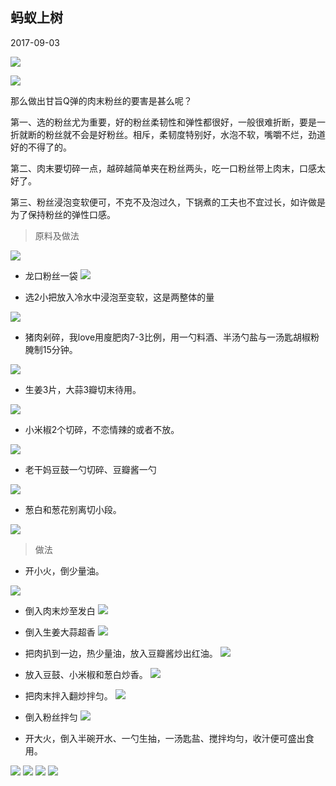 ## 蚂蚁上树

<link href="../../css/style.css" rel="stylesheet" type="text/css" />

<span class="r">2017-09-03

![](http://image108.360doc.com/DownloadImg/2017/07/1523/105929703_1)

![](http://image108.360doc.com/DownloadImg/2017/07/1523/105929703_2)

<div class="p">

那么做出甘旨Q弹的肉末粉丝的要害是甚么呢？

第一、选的粉丝尤为重要，好的粉丝柔韧性和弹性都很好，一般很难折断，要是一折就断的粉丝就不会是好粉丝。相斥，柔韧度特别好，水泡不软，嘴嚼不烂，劲道好的不得了的。

第二、肉末要切碎一点，越碎越简单夹在粉丝两头，吃一口粉丝带上肉末，口感太好了。

第三、粉丝浸泡变软便可，不克不及泡过久，下锅煮的工夫也不宜过长，如许做是为了保持粉丝的弹性口感。

</div>

> 原料及做法

![](http://image108.360doc.com/DownloadImg/2017/07/1523/105929703_3)


+ 龙口粉丝一袋
![](http://image108.360doc.com/DownloadImg/2017/07/1523/105929703_4)

+ 选2小把放入冷水中浸泡至变软，这是两整体的量

![](http://image108.360doc.com/DownloadImg/2017/07/1523/105929703_5)

+ 猪肉剁碎，我love用廋肥肉7-3比例，用一勺料酒、半汤勺盐与一汤匙胡椒粉腌制15分钟。

![](http://image108.360doc.com/DownloadImg/2017/07/1523/105929703_6)

+ 生姜3片，大蒜3瓣切末待用。

![](http://image108.360doc.com/DownloadImg/2017/07/1523/105929703_7)


+ 小米椒2个切碎，不恋情辣的或者不放。

![](http://image108.360doc.com/DownloadImg/2017/07/1523/105929703_8)

+ 老干妈豆鼓一勺切碎、豆瓣酱一勺

![](http://image108.360doc.com/DownloadImg/2017/07/1523/105929703_9)

+ 葱白和葱花别离切小段。

![](http://image108.360doc.com/DownloadImg/2017/07/1523/105929703_10)

> 做法

+ 开小火，倒少量油。

![](http://image108.360doc.com/DownloadImg/2017/07/1523/105929703_11)

+ 倒入肉末炒至发白
![](http://image108.360doc.com/DownloadImg/2017/07/1523/105929703_12)

+ 倒入生姜大蒜超香
![](http://image108.360doc.com/DownloadImg/2017/07/1523/105929703_13)

+ 把肉扒到一边，热少量油，放入豆瓣酱炒出红油。
![](http://image108.360doc.com/DownloadImg/2017/07/1523/105929703_14)

+ 放入豆鼓、小米椒和葱白炒香。
![](http://image108.360doc.com/DownloadImg/2017/07/1523/105929703_15)

+ 把肉末拌入翻炒拌匀。
![](http://image108.360doc.com/DownloadImg/2017/07/1523/105929703_16)

+ 倒入粉丝拌匀
![](http://image108.360doc.com/DownloadImg/2017/07/1523/105929703_17)

+ 开大火，倒入半碗开水、一勺生抽，一汤匙盐、搅拌均匀，收汁便可盛出食用。

![](http://image108.360doc.com/DownloadImg/2017/07/1523/105929703_18)
![](http://image108.360doc.com/DownloadImg/2017/07/1523/105929703_19)
![](http://image108.360doc.com/DownloadImg/2017/07/1523/105929703_20)
![](http://image108.360doc.com/DownloadImg/2017/07/1523/105929703_21)

